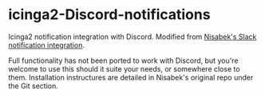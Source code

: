 <!--
  Title: Icinga Slack Notifications
  Description: Icinga 2 notification integration with slack
  Author: nisabek richard.hauswald
  -->

# icinga2-Discord-notifications
Icinga2 notification integration with Discord. Modified from [Nisabek's Slack notification integration](https://github.com/nisabek/icinga2-slack-notifications).

Full functionality has not been ported to work with Discord, but you're welcome to use this should it suite your needs, or somewhere close to them. Installation instructures are detailed in Nisabek's original repo under the Git section.
